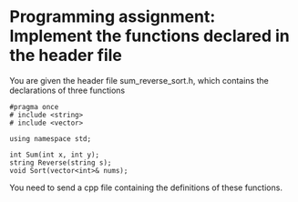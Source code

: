 # Programming assignment: Implement the functions declared in the header file

You are given the header file sum_reverse_sort.h, which contains the declarations of three functions

    #pragma once
    # include <string>
    # include <vector>

    using namespace std;

    int Sum(int x, int y);
    string Reverse(string s);
    void Sort(vector<int>& nums);

You need to send a cpp file containing the definitions of these functions.
